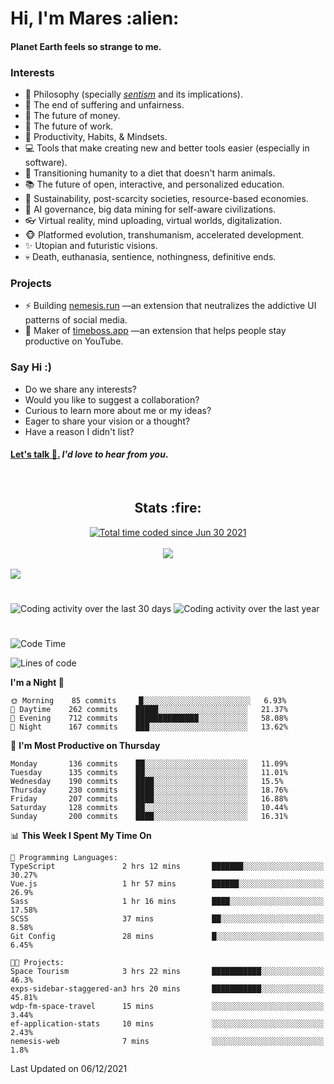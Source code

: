 <h1>Hi, I'm Mares :alien:</h1>

#### Planet Earth feels so strange to me.

### **Interests**

- 🌊 Philosophy (specially [_sentism_][sentismmedium] and its implications).
- 🎯 The end of suffering and unfairness.
- 💸 The future of money.
- 💼 The future of work.
- 🧠 Productivity, Habits, & Mindsets.
- 💻 Tools that make creating new and better tools easier (especially in software).
- 🥗 Transitioning humanity to a diet that doesn't harm animals.
- 📚 The future of open, interactive, and personalized education.
- 🌱 Sustainability, post-scarcity societies, resource-based economies.
- 🤖 AI governance, big data mining for self-aware civilizations.
- 👓 Virtual reality, mind uploading, virtual worlds, digitalization.
- 🐵 Platformed evolution, transhumanism, accelerated development.
- ✨ Utopian and futuristic visions.
- 💀 Death, euthanasia, sentience, nothingness, definitive ends.


### **Projects**

- ⚡ Building [nemesis.run](https://nemesis.run) —an extension that neutralizes the addictive UI patterns of social media.
- 💎 Maker of [timeboss.app](https://timeboss.app) —an extension that helps people stay productive on YouTube.


### **Say Hi :)**

- Do we share any interests?
- Would you like to suggest a collaboration?
- Curious to learn more about me or my ideas?
- Eager to share your vision or a thought?
- Have a reason I didn't list?

#### [Let's talk :wave:.](mailto:mareszhar@gmail.com) _I'd love to hear from you_.

[sentismmedium]: https://medium.com/@mareszhar/born-a-prisoner-a-reflection-about-life-its-struggles-and-a-plan-to-escape-d8566ce9b026

<br>

<h2 align="center">Stats :fire:</h2>

<div align="center">
  <a href="https://wakatime.com/@cfdc0e0d-4860-4b62-9ff0-cb659185525e">
    <img src="https://wakatime.com/badge/user/cfdc0e0d-4860-4b62-9ff0-cb659185525e.svg" alt="Total time coded since Jun 30 2021" />
  </a>
</div>

<br>

<div align="center">
  <img src="https://github-readme-streak-stats.herokuapp.com?user=mareszhar&theme=black-ice&hide_border=true&stroke=FFFFFF15&ring=DF8FFE&fire=DF8FFE&currStreakLabel=DF8FFE&background=1A232A&currStreakNum=86FFAB&dates=B1AAB3FF">
</div>

<!-- Add or remove this: &dates=B1AAB3FF at the end of the streak stats URL if they get bugged and aren't updating -->

<br>

<img src="https://activity-graph.herokuapp.com/graph?username=mareszhar&theme=nord&bg_color=00000000&color=979797&line=DF8FFE&point=00000000&area=true&hide_border=true">

<br>

<h1></h1>

<img src="https://wakatime.com/share/@mares/5df0ff02-9c79-41b4-b540-51dc9c65a57b.svg" alt="Coding activity over the last 30 days" />
<img src="https://wakatime.com/share/@mares/ea89ba71-f374-40af-930c-e0655909fe37.svg" alt="Coding activity over the last year" />

<h1></h1>

<!--START_SECTION:waka-->
![Code Time](http://img.shields.io/badge/Code%20Time-362%20hrs%2059%20mins-blue)

![Lines of code](https://img.shields.io/badge/From%20Hello%20World%20I%27ve%20Written-114%20Thousand%20lines%20of%20code-blue)

**I'm a Night 🦉** 

```text
🌞 Morning    85 commits     █░░░░░░░░░░░░░░░░░░░░░░░░   6.93% 
🌆 Daytime    262 commits    █████░░░░░░░░░░░░░░░░░░░░   21.37% 
🌃 Evening    712 commits    ██████████████░░░░░░░░░░░   58.08% 
🌙 Night      167 commits    ███░░░░░░░░░░░░░░░░░░░░░░   13.62%

```
📅 **I'm Most Productive on Thursday** 

```text
Monday       136 commits    ██░░░░░░░░░░░░░░░░░░░░░░░   11.09% 
Tuesday      135 commits    ██░░░░░░░░░░░░░░░░░░░░░░░   11.01% 
Wednesday    190 commits    ████░░░░░░░░░░░░░░░░░░░░░   15.5% 
Thursday     230 commits    ████░░░░░░░░░░░░░░░░░░░░░   18.76% 
Friday       207 commits    ████░░░░░░░░░░░░░░░░░░░░░   16.88% 
Saturday     128 commits    ██░░░░░░░░░░░░░░░░░░░░░░░   10.44% 
Sunday       200 commits    ████░░░░░░░░░░░░░░░░░░░░░   16.31%

```


📊 **This Week I Spent My Time On** 

```text
💬 Programming Languages: 
TypeScript               2 hrs 12 mins       ███████░░░░░░░░░░░░░░░░░░   30.27% 
Vue.js                   1 hr 57 mins        ██████░░░░░░░░░░░░░░░░░░░   26.9% 
Sass                     1 hr 16 mins        ████░░░░░░░░░░░░░░░░░░░░░   17.58% 
SCSS                     37 mins             ██░░░░░░░░░░░░░░░░░░░░░░░   8.58% 
Git Config               28 mins             █░░░░░░░░░░░░░░░░░░░░░░░░   6.45%

🐱‍💻 Projects: 
Space Tourism            3 hrs 22 mins       ███████████░░░░░░░░░░░░░░   46.3% 
exps-sidebar-staggered-an3 hrs 20 mins       ███████████░░░░░░░░░░░░░░   45.81% 
wdp-fm-space-travel      15 mins             ░░░░░░░░░░░░░░░░░░░░░░░░░   3.44% 
ef-application-stats     10 mins             ░░░░░░░░░░░░░░░░░░░░░░░░░   2.43% 
nemesis-web              7 mins              ░░░░░░░░░░░░░░░░░░░░░░░░░   1.8%

```


 Last Updated on 06/12/2021
<!--END_SECTION:waka-->
